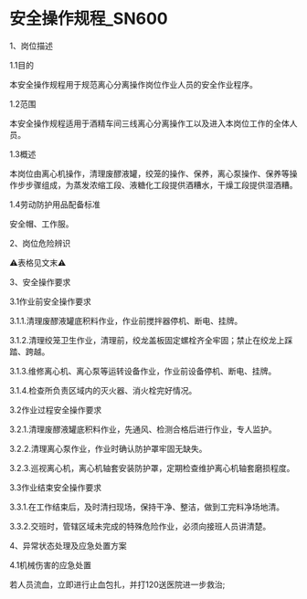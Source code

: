 # 安全操作规程_SN600

1、岗位描述

1.1目的

本安全操作规程用于规范离心分离操作岗位作业人员的安全作业程序。

1.2范围

本安全操作规程适用于酒精车间三线离心分离操作工以及进入本岗位工作的全体人员。

1.3概述

本岗位由离心机操作，清理废醪液罐，绞笼的操作、保养，离心泵操作、保养等操作步步骤组成，为蒸发浓缩工段、液糖化工段提供酒糟水，干燥工段提供湿酒糟。

1.4劳动防护用品配备标准

安全帽、工作服。

2、岗位危险辨识

⚠️表格见文末⚠️

3、安全操作要求

3.1作业前安全操作要求

3.1.1.清理废醪液罐底积料作业，作业前搅拌器停机、断电、挂牌。

3.1.2.清理绞笼卫生作业，清理前，绞龙盖板固定螺栓齐全牢固；禁止在绞龙上踩踏、跨越。

3.1.3.维修离心机、离心泵等运转设备作业，作业前设备停机、断电、挂牌。

3.1.4.检查所负责区域内的灭火器、消火栓完好情况。

3.2作业过程安全操作要求

3.2.1.清理废醪液罐底积料作业，先通风、检测合格后进行作业，专人监护。

3.2.2.清理离心泵作业，作业时确认防护罩牢固无缺失。

3.2.3.巡视离心机，离心机轴套安装防护罩，定期检查维护离心机轴套磨损程度。

3.3作业结束安全操作要求

3.3.1.在工作结束后，及时清扫现场，保持干净、整洁，做到工完料净场地清。

3.3.2.交班时，管辖区域未完成的特殊危险作业，必须向接班人员讲清楚。

4、异常状态处理及应急处置方案

4.1机械伤害的应急处置

若人员流血，立即进行止血包扎，并打120送医院进一步救治;
